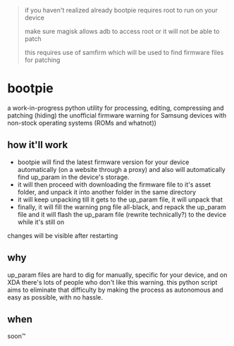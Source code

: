 > if you haven't realized already bootpie requires root to run on your device
> 
> make sure magisk allows adb to access root or it will not be able to patch
> 
> this requires use of samfirm which will be used to find firmware files for patching

# bootpie

a work-in-progress python utility for processing, editing, compressing and patching (hiding) the unofficial firmware warning for Samsung devices with non-stock operating systems (ROMs and whatnot))

## how it'll work
- bootpie will find the latest firmware version for your device automatically (on a website through a proxy) and also will automatically find up_param in the device's storage.
- it will then proceed with downloading the firmware file to it's asset folder, and unpack it into another folder in the same directory
- it will keep unpacking till it gets to the up_param file, it will unpack that
- finally, it will fill the warning png file all-black, and repack the up_param file and it will flash the up_param file (rewrite technically?) to the device while it's still on 

changes will be visible after restarting

## why

up_param files are hard to dig for manually, specific for your device, and on XDA there's lots of people who don't like this warning. 
this python script aims to eliminate that difficulty by making the process as autonomous and easy as possible, with no hassle.

## when

soon™
